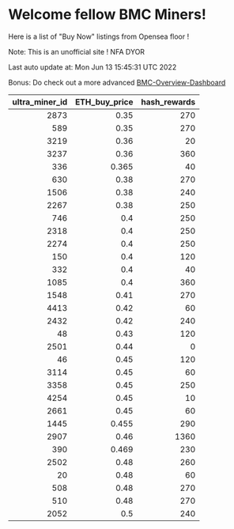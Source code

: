 # Welcome fellow BMC Miners!
Here is a list of "Buy Now" listings from Opensea floor !

Note: This is an unofficial site ! NFA DYOR

Last auto update at: Mon Jun 13 15:45:31 UTC 2022

Bonus: Do check out a more advanced [BMC-Overview-Dashboard](https://dune.com/defifunk/BMC-Overview-Dashboard)


|   ultra_miner_id |   ETH_buy_price |   hash_rewards |
|-----------------:|----------------:|---------------:|
|             2873 |           0.35  |            270 |
|              589 |           0.35  |            270 |
|             3219 |           0.36  |             20 |
|             3237 |           0.36  |            360 |
|              336 |           0.365 |             40 |
|              630 |           0.38  |            270 |
|             1506 |           0.38  |            240 |
|             2267 |           0.38  |            250 |
|              746 |           0.4   |            250 |
|             2318 |           0.4   |            250 |
|             2274 |           0.4   |            250 |
|              150 |           0.4   |            120 |
|              332 |           0.4   |             40 |
|             1085 |           0.4   |            360 |
|             1548 |           0.41  |            270 |
|             4413 |           0.42  |             60 |
|             2432 |           0.42  |            240 |
|               48 |           0.43  |            120 |
|             2501 |           0.44  |              0 |
|               46 |           0.45  |            120 |
|             3114 |           0.45  |             60 |
|             3358 |           0.45  |            250 |
|             4254 |           0.45  |             10 |
|             2661 |           0.45  |             60 |
|             1445 |           0.455 |            290 |
|             2907 |           0.46  |           1360 |
|              390 |           0.469 |            230 |
|             2502 |           0.48  |            260 |
|               20 |           0.48  |             60 |
|              508 |           0.48  |            270 |
|              510 |           0.48  |            270 |
|             2052 |           0.5   |            240 |
